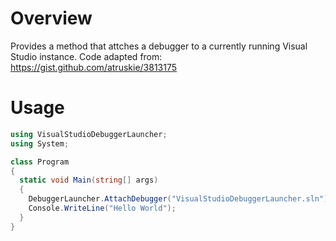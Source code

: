 # Overview

Provides a method that attches a debugger to a currently running Visual Studio instance. Code adapted from: https://gist.github.com/atruskie/3813175

# Usage

```csharp
using VisualStudioDebuggerLauncher;
using System;

class Program
{
  static void Main(string[] args)
  {
    DebuggerLauncher.AttachDebugger("VisualStudioDebuggerLauncher.sln");
    Console.WriteLine("Hello World");
  }
}
```
